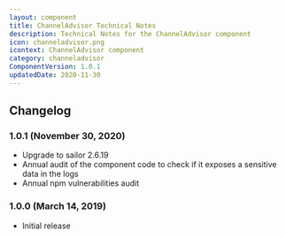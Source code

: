 ```yaml
---
layout: component
title: ChannelAdvisor Technical Notes
description: Technical Notes for the ChannelAdvisor component
icon: channeladvisor.png
icontext: ChannelAdvisor component
category: channeladvisor
ComponentVersion: 1.0.1
updatedDate: 2020-11-30
---
```


## Changelog

### 1.0.1 (November 30, 2020)

* Upgrade to sailor 2.6.19
* Annual audit of the component code to check if it exposes a sensitive data in the logs
* Annual npm vulnerabilities audit

### 1.0.0 (March 14, 2019)

* Initial release
